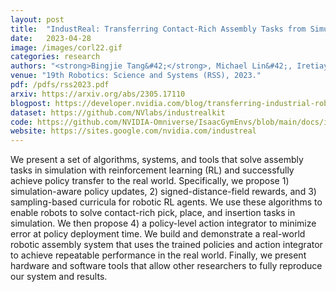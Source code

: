 ```yaml
---
layout: post
title:  "IndustReal: Transferring Contact-Rich Assembly Tasks from Simulation to Reality"
date:   2023-04-28
image: /images/corl22.gif
categories: research
authors: "<strong>Bingjie Tang&#42;</strong>, Michael Lin&#42;, Iretiayo Akinola, Ankur Handa, Gaurav Sukhatme, Fabio Ramos, Dieter Fox, Yashraj Narang. (&#42;Equal Contribution)"
venue: "19th Robotics: Science and Systems (RSS), 2023."
pdf: /pdfs/rss2023.pdf
arxiv: https://arxiv.org/abs/2305.17110
blogpost: https://developer.nvidia.com/blog/transferring-industrial-robot-assembly-tasks-from-simulation-to-reality/
dataset: https://github.com/NVlabs/industrealkit
code: https://github.com/NVIDIA-Omniverse/IsaacGymEnvs/blob/main/docs/industreal.md
website: https://sites.google.com/nvidia.com/industreal
---
```

We present a set of algorithms, systems, and tools that solve assembly tasks in simulation with reinforcement learning (RL) and successfully achieve policy transfer to the real world. Specifically, we propose 1) simulation-aware policy updates, 2) signed-distance-field rewards, and 3) sampling-based curricula for robotic RL agents. We use these algorithms to enable robots to solve contact-rich pick, place, and insertion tasks in simulation. We then propose 4) a policy-level action integrator to minimize error at policy deployment time. We build and demonstrate a real-world robotic assembly system that uses the trained policies and action integrator to achieve repeatable performance in the real world. Finally, we present hardware and software tools that allow other researchers to fully reproduce our system and results.